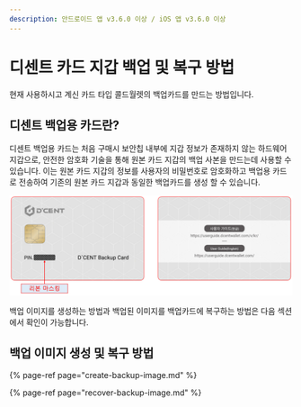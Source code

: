 ```yaml
---
description: 안드로이드 앱 v3.6.0 이상 / iOS 앱 v3.6.0 이상
---
```


# 디센트 카드 지갑 백업 및 복구 방법

현재 사용하시고 계신 카드 타입 콜드월렛의 백업카드를 만드는 방법입니다.

## 디센트 백업용 카드란?

디센트 백업용 카드는 처음 구매시 보안칩 내부에 지갑 정보가 존재하지 않는 하드웨어 지갑으로, 안전한 암호화 기술을 통해 원본 카드 지갑의 백업 사본을 만드는데 사용할 수 있습니다. 이는 원본 카드 지갑의 정보를 사용자의 비밀번호로 암호화하고 백업용 카드로 전송하여 기존의 원본 카드 지갑과 동일한 백업카드를 생성 할 수 있습니다.

![](../../.gitbook/assets/backupcard01_kr.png)

백업 이미지를 생성하는 방법과 백업된 이미지를 백업카드에 복구하는 방법은 다음 섹션에서 확인이 가능합니다.

## 백업 이미지 생성 및 복구 방법

{% page-ref page="create-backup-image.md" %}

{% page-ref page="recover-backup-image.md" %}

